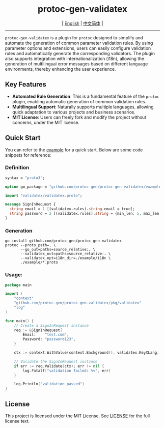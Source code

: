 <div align="center">
    <h1>protoc-gen-validatex</h1>
</div>

<div align="center">

| [English](https://github.com/protoc-gen/protoc-gen-validatex) | [中文简体](docs/README_zh-CN.md) |

</div>

---

`protoc-gen-validatex` is a plugin for `protoc` designed to simplify and automate the generation of common parameter validation rules. By using parameter options and extensions, users can easily configure validation rules and automatically generate the corresponding validators. The plugin also supports integration with internationalization (i18n), allowing the generation of multilingual error messages based on different language environments, thereby enhancing the user experience.

## Key Features
- **Automated Rule Generation**: This is a fundamental feature of the `protoc` plugin, enabling automatic generation of common validation rules.
- **Multilingual Support**: Naturally supports multiple languages, allowing quick adaptation to various projects and business scenarios.
- **MIT License**: Users can freely fork and modify the project without concerns, under the MIT license.

## Quick Start
You can refer to the [example](./example) for a quick start. Below are some code snippets for reference:

### Definition
```proto
syntax = "proto3";

option go_package = "github.com/protoc-gen/protoc-gen-validatex/example;main";

import "validatex/validatex.proto";

message SignInRequest {
  string email = 1 [(validatex.rules).string.email = true];
  string password = 2 [(validatex.rules).string = {min_len: 5, max_len: 50}];
}
```

### Generation
```shell
go install github.com/protoc-gen/protoc-gen-validatex
protoc --proto_path=. \
       --go_out=paths=source_relative:. \
       --validatex_out=paths=source_relative:. \
       --validatex_opt=i18n_dir=./example/i18n \
       ./example/*.proto
```

### Usage:
```go
package main

import (
    "context"
    "github.com/protoc-gen/protoc-gen-validatex/pkg/validatex"
    "log"
)

func main() {
    // Create a SignInRequest instance
    req := &SignInRequest{
        Email:    "test.com",
        Password: "password123",
    }

    ctx := context.WithValue(context.Background(), validatex.KeyXLang, "zh")

    // Validate the SignInRequest instance
    if err := req.Validate(ctx); err != nil {
        log.Fatalf("validation failed: %v", err)
    }

    log.Println("validation passed")
}
```

## License
This project is licensed under the MIT License. See [LICENSE](./LICENSE) for the full license text.
